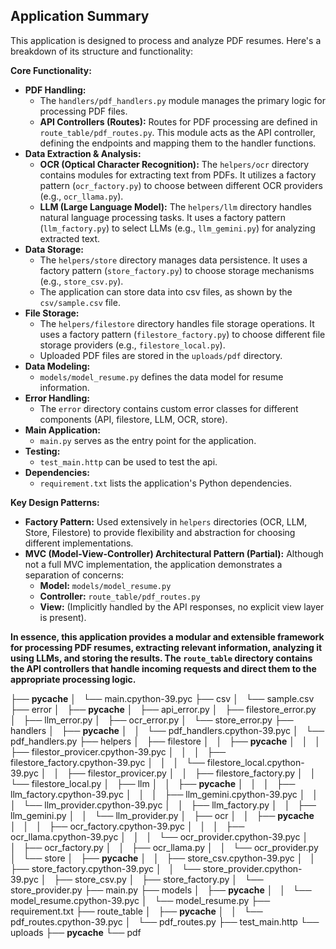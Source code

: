 ## Application Summary

This application is designed to process and analyze PDF resumes. Here's a breakdown of its structure and functionality:

**Core Functionality:**

* **PDF Handling:**
    * The `handlers/pdf_handlers.py` module manages the primary logic for processing PDF files.
    * **API Controllers (Routes):** Routes for PDF processing are defined in `route_table/pdf_routes.py`. This module acts as the API controller, defining the endpoints and mapping them to the handler functions.
* **Data Extraction & Analysis:**
    * **OCR (Optical Character Recognition):** The `helpers/ocr` directory contains modules for extracting text from PDFs. It utilizes a factory pattern (`ocr_factory.py`) to choose between different OCR providers (e.g., `ocr_llama.py`).
    * **LLM (Large Language Model):** The `helpers/llm` directory handles natural language processing tasks. It uses a factory pattern (`llm_factory.py`) to select LLMs (e.g., `llm_gemini.py`) for analyzing extracted text.
* **Data Storage:**
    * The `helpers/store` directory manages data persistence. It uses a factory pattern (`store_factory.py`) to choose storage mechanisms (e.g., `store_csv.py`).
    * The application can store data into csv files, as shown by the `csv/sample.csv` file.
* **File Storage:**
    * The `helpers/filestore` directory handles file storage operations. It uses a factory pattern (`filestore_factory.py`) to choose different file storage providers (e.g., `filestore_local.py`).
    * Uploaded PDF files are stored in the `uploads/pdf` directory.
* **Data Modeling:**
    * `models/model_resume.py` defines the data model for resume information.
* **Error Handling:**
    * The `error` directory contains custom error classes for different components (API, filestore, LLM, OCR, store).
* **Main Application:**
    * `main.py` serves as the entry point for the application.
* **Testing:**
    * `test_main.http` can be used to test the api.
* **Dependencies:**
    * `requirement.txt` lists the application's Python dependencies.

**Key Design Patterns:**

* **Factory Pattern:** Used extensively in `helpers` directories (OCR, LLM, Store, Filestore) to provide flexibility and abstraction for choosing different implementations.
* **MVC (Model-View-Controller) Architectural Pattern (Partial):** Although not a full MVC implementation, the application demonstrates a separation of concerns:
    * **Model:** `models/model_resume.py`
    * **Controller:** `route_table/pdf_routes.py`
    * **View:** (Implicitly handled by the API responses, no explicit view layer is present).

**In essence, this application provides a modular and extensible framework for processing PDF resumes, extracting relevant information, analyzing it using LLMs, and storing the results. The `route_table` directory contains the API controllers that handle incoming requests and direct them to the appropriate processing logic.**

├── __pycache__
│   └── main.cpython-39.pyc
├── csv
│   └── sample.csv
├── error
│   ├── __pycache__
│   ├── api_error.py
│   ├── filestore_error.py
│   ├── llm_error.py
│   ├── ocr_error.py
│   └── store_error.py
├── handlers
│   ├── __pycache__
│   │   └── pdf_handlers.cpython-39.pyc
│   └── pdf_handlers.py
├── helpers
│   ├── filestore
│   │   ├── __pycache__
│   │   │   ├── filestor_provicer.cpython-39.pyc
│   │   │   ├── filestore_factory.cpython-39.pyc
│   │   │   └── filestore_local.cpython-39.pyc
│   │   ├── filestor_provicer.py
│   │   ├── filestore_factory.py
│   │   └── filestore_local.py
│   ├── llm
│   │   ├── __pycache__
│   │   │   ├── llm_factory.cpython-39.pyc
│   │   │   ├── llm_gemini.cpython-39.pyc
│   │   │   └── llm_provider.cpython-39.pyc
│   │   ├── llm_factory.py
│   │   ├── llm_gemini.py
│   │   └── llm_provider.py
│   ├── ocr
│   │   ├── __pycache__
│   │   │   ├── ocr_factory.cpython-39.pyc
│   │   │   ├── ocr_llama.cpython-39.pyc
│   │   │   └── ocr_provider.cpython-39.pyc
│   │   ├── ocr_factory.py
│   │   ├── ocr_llama.py
│   │   └── ocr_provider.py
│   └── store
│       ├── __pycache__
│       │   ├── store_csv.cpython-39.pyc
│       │   ├── store_factory.cpython-39.pyc
│       │   └── store_provider.cpython-39.pyc
│       ├── store_csv.py
│       ├── store_factory.py
│       └── store_provider.py
├── main.py 
├── models
│   ├── __pycache__
│   │   └── model_resume.cpython-39.pyc
│   └── model_resume.py 
├── requirement.txt
├── route_table
│   ├── __pycache__
│   │   └── pdf_routes.cpython-39.pyc
│   └── pdf_routes.py
├── test_main.http
└── uploads
    ├── __pycache__
    └── pdf
